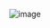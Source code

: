 ![image](https://user-images.githubusercontent.com/117199136/218277519-421a9ba6-4324-4aac-bfb9-c388f61ad53d.png)
